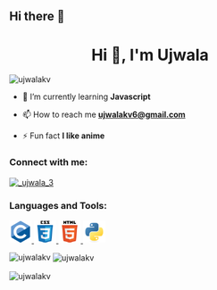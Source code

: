 ## Hi there 👋

<!--
**Ujwalakv/Ujwalakv** is a ✨ _special_ ✨ repository because its `README.md` (this file) appears on your GitHub profile.

Here are some ideas to get you started:

- 🔭 I’m currently working on ...
- 🌱 I’m currently learning ...
- 👯 I’m looking to collaborate on ...
- 🤔 I’m looking for help with ...
- 💬 Ask me about ...
- 📫 How to reach me: ...
- 😄 Pronouns: ...
- ⚡ Fun fact: ...
--><h1 align="center">Hi 👋, I'm Ujwala</h1>
<p align="left"> <img src="https://komarev.com/ghpvc/?username=ujwalakv&label=Profile%20views&color=0e75b6&style=flat" alt="ujwalakv" /> </p>

- 🌱 I’m currently learning **Javascript**

- 📫 How to reach me **ujwalakv6@gmail.com**

- ⚡ Fun fact **I like anime**

<h3 align="left">Connect with me:</h3>
<p align="left">
<a href="https://instagram.com/_ujwala_3" target="blank"><img align="center" src="https://raw.githubusercontent.com/rahuldkjain/github-profile-readme-generator/master/src/images/icons/Social/instagram.svg" alt="_ujwala_3" height="30" width="40" /></a>
</p>

<h3 align="left">Languages and Tools:</h3>
<p align="left"> <a href="https://www.cprogramming.com/" target="_blank" rel="noreferrer"> <img src="https://raw.githubusercontent.com/devicons/devicon/master/icons/c/c-original.svg" alt="c" width="40" height="40"/> </a> <a href="https://www.w3schools.com/css/" target="_blank" rel="noreferrer"> <img src="https://raw.githubusercontent.com/devicons/devicon/master/icons/css3/css3-original-wordmark.svg" alt="css3" width="40" height="40"/> </a> <a href="https://www.w3.org/html/" target="_blank" rel="noreferrer"> <img src="https://raw.githubusercontent.com/devicons/devicon/master/icons/html5/html5-original-wordmark.svg" alt="html5" width="40" height="40"/> </a> <a href="https://www.python.org" target="_blank" rel="noreferrer"> <img src="https://raw.githubusercontent.com/devicons/devicon/master/icons/python/python-original.svg" alt="python" width="40" height="40"/> </a> </p>

<p><img align="left" src="https://github-readme-stats.vercel.app/api/top-langs?username=ujwalakv&show_icons=true&locale=en&layout=compact" alt="ujwalakv" /></p>

<p>&nbsp;<img align="center" src="https://github-readme-stats.vercel.app/api?username=ujwalakv&show_icons=true&locale=en" alt="ujwalakv" /></p>

<p><img align="center" src="https://github-readme-streak-stats.herokuapp.com/?user=ujwalakv&" alt="ujwalakv" /></p>

